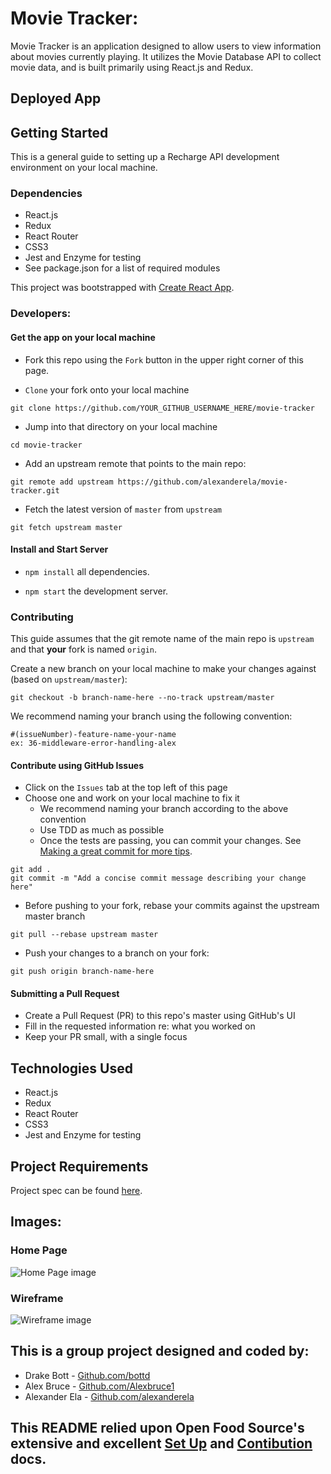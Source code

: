 # Movie Tracker:
Movie Tracker is an application designed to allow users to view information about movies currently playing. It utilizes the Movie Database API to collect movie data, and is built primarily using React.js and Redux.

## Deployed App
[]()

## Getting Started
This is a general guide to setting up a Recharge API development environment on your local machine.

### Dependencies
* React.js
* Redux
* React Router
* CSS3 
* Jest and Enzyme for testing
* See package.json for a list of required modules

This project was bootstrapped with [Create React App](https://github.com/facebook/create-react-app).


### Developers:
#### Get the app on your local machine
* Fork this repo using the `Fork` button in the upper right corner of this page.

* `Clone` your fork onto your local machine
```
git clone https://github.com/YOUR_GITHUB_USERNAME_HERE/movie-tracker
```

* Jump into that directory on your local machine
```
cd movie-tracker
```

* Add an upstream remote that points to the main repo:
```
git remote add upstream https://github.com/alexanderela/movie-tracker.git
```

* Fetch the latest version of `master` from `upstream`
```
git fetch upstream master
```


#### Install and Start Server

* `npm install` all dependencies.

* `npm start` the development server.


### Contributing
This guide assumes that the git remote name of the main repo is `upstream` and that **your** fork is named `origin`.

Create a new branch on your local machine to make your changes against (based on `upstream/master`):
```
git checkout -b branch-name-here --no-track upstream/master
```
We recommend naming your branch using the following convention:
```
#(issueNumber)-feature-name-your-name
ex: 36-middleware-error-handling-alex
```

#### Contribute using GitHub Issues
* Click on the `Issues` tab at the top left of this page
* Choose one and work on your local machine to fix it  
  - We recommend naming your branch according to the above convention  
  - Use TDD as much as possible 
  - Once the tests are passing, you can commit your changes. See [Making a great commit for more tips](https://github.com/openfoodfoundation/openfoodnetwork/wiki/Making-a-great-commit).  
```
git add .
git commit -m "Add a concise commit message describing your change here"
```
  - Before pushing to your fork, rebase your commits against the upstream master branch
```
git pull --rebase upstream master
```
  - Push your changes to a branch on your fork:
```
git push origin branch-name-here
```

#### Submitting a Pull Request
* Create a Pull Request (PR) to this repo's master using GitHub's UI
* Fill in the requested information re: what you worked on
* Keep your PR small, with a single focus


## Technologies Used
- React.js
- Redux
- React Router
- CSS3 
- Jest and Enzyme for testing

## Project Requirements
Project spec can be found [here](https://github.com/turingschool-examples/movie-tracker).

## Images:
### Home Page
![Home Page image](./src/assets/movie_tracker_home.png "Home Page")

### Wireframe
![Wireframe image](./src/assets/movie_tracker_wireframe.jpg "Wireframe")

## This is a group project designed and coded by:
* Drake Bott - [Github.com/bottd](https://github.com/bottd)
* Alex Bruce - [Github.com/Alexbruce1](https://github.com/Alexbruce1)
* Alexander Ela - [Github.com/alexanderela](https://github.com/alexanderela)

## This README relied upon Open Food Source's extensive and excellent [Set Up](https://github.com/openfoodfoundation/openfoodnetwork/blob/master/GETTING_STARTED.md) and [Contibution](https://github.com/openfoodfoundation/openfoodnetwork/blob/master/CONTRIBUTING.md) docs.
